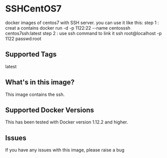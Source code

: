 # SSHCentOS7
docker images of centos7 with SSH server.
you can use it like this:
step 1 : creat a contains
docker run -d -p 1122:22 --name centosssh centos7ssh:latest
step 2 : use ssh command to link it 
ssh root@localhost -p 1122
passwd:root

## Supported Tags
latest


## What's in this image?
This image contains the ssh.


## Supported Docker Versions
This has been tested with Docker version 1.12.2 and higher.

## Issues
If you have any issues with this image, please raise a bug
